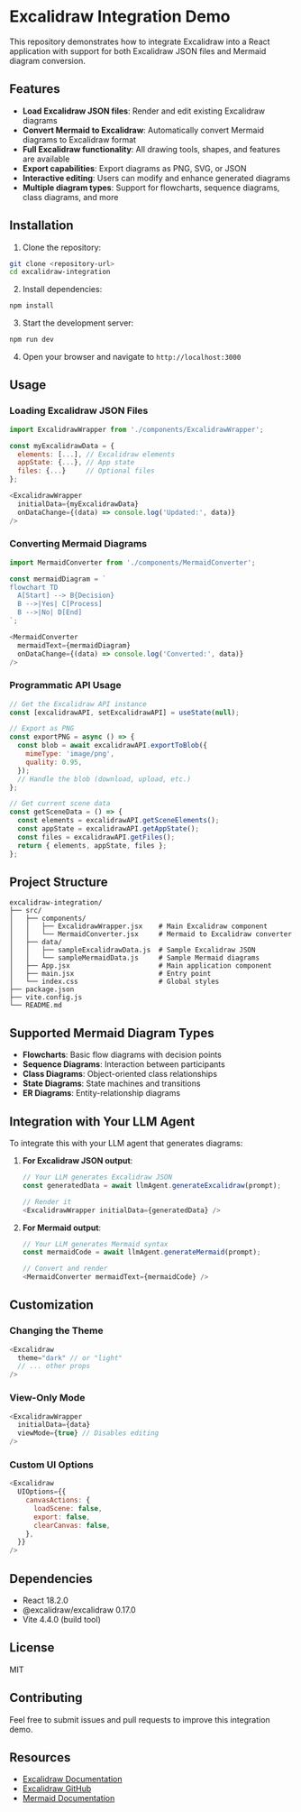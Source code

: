 # Excalidraw Integration Demo

This repository demonstrates how to integrate Excalidraw into a React application with support for both Excalidraw JSON files and Mermaid diagram conversion.

## Features

- **Load Excalidraw JSON files**: Render and edit existing Excalidraw diagrams
- **Convert Mermaid to Excalidraw**: Automatically convert Mermaid diagrams to Excalidraw format
- **Full Excalidraw functionality**: All drawing tools, shapes, and features are available
- **Export capabilities**: Export diagrams as PNG, SVG, or JSON
- **Interactive editing**: Users can modify and enhance generated diagrams
- **Multiple diagram types**: Support for flowcharts, sequence diagrams, class diagrams, and more

## Installation

1. Clone the repository:
```bash
git clone <repository-url>
cd excalidraw-integration
```

2. Install dependencies:
```bash
npm install
```

3. Start the development server:
```bash
npm run dev
```

4. Open your browser and navigate to `http://localhost:3000`

## Usage

### Loading Excalidraw JSON Files

```javascript
import ExcalidrawWrapper from './components/ExcalidrawWrapper';

const myExcalidrawData = {
  elements: [...], // Excalidraw elements
  appState: {...}, // App state
  files: {...}     // Optional files
};

<ExcalidrawWrapper 
  initialData={myExcalidrawData}
  onDataChange={(data) => console.log('Updated:', data)}
/>
```

### Converting Mermaid Diagrams

```javascript
import MermaidConverter from './components/MermaidConverter';

const mermaidDiagram = `
flowchart TD
  A[Start] --> B{Decision}
  B -->|Yes| C[Process]
  B -->|No| D[End]
`;

<MermaidConverter 
  mermaidText={mermaidDiagram}
  onDataChange={(data) => console.log('Converted:', data)}
/>
```

### Programmatic API Usage

```javascript
// Get the Excalidraw API instance
const [excalidrawAPI, setExcalidrawAPI] = useState(null);

// Export as PNG
const exportPNG = async () => {
  const blob = await excalidrawAPI.exportToBlob({
    mimeType: 'image/png',
    quality: 0.95,
  });
  // Handle the blob (download, upload, etc.)
};

// Get current scene data
const getSceneData = () => {
  const elements = excalidrawAPI.getSceneElements();
  const appState = excalidrawAPI.getAppState();
  const files = excalidrawAPI.getFiles();
  return { elements, appState, files };
};
```

## Project Structure

```
excalidraw-integration/
├── src/
│   ├── components/
│   │   ├── ExcalidrawWrapper.jsx    # Main Excalidraw component
│   │   └── MermaidConverter.jsx     # Mermaid to Excalidraw converter
│   ├── data/
│   │   ├── sampleExcalidrawData.js  # Sample Excalidraw JSON
│   │   └── sampleMermaidData.js     # Sample Mermaid diagrams
│   ├── App.jsx                      # Main application component
│   ├── main.jsx                     # Entry point
│   └── index.css                    # Global styles
├── package.json
├── vite.config.js
└── README.md
```

## Supported Mermaid Diagram Types

- **Flowcharts**: Basic flow diagrams with decision points
- **Sequence Diagrams**: Interaction between participants
- **Class Diagrams**: Object-oriented class relationships
- **State Diagrams**: State machines and transitions
- **ER Diagrams**: Entity-relationship diagrams

## Integration with Your LLM Agent

To integrate this with your LLM agent that generates diagrams:

1. **For Excalidraw JSON output**:
   ```javascript
   // Your LLM generates Excalidraw JSON
   const generatedData = await llmAgent.generateExcalidraw(prompt);
   
   // Render it
   <ExcalidrawWrapper initialData={generatedData} />
   ```

2. **For Mermaid output**:
   ```javascript
   // Your LLM generates Mermaid syntax
   const mermaidCode = await llmAgent.generateMermaid(prompt);
   
   // Convert and render
   <MermaidConverter mermaidText={mermaidCode} />
   ```

## Customization

### Changing the Theme

```javascript
<Excalidraw
  theme="dark" // or "light"
  // ... other props
/>
```

### View-Only Mode

```javascript
<ExcalidrawWrapper 
  initialData={data}
  viewMode={true} // Disables editing
/>
```

### Custom UI Options

```javascript
<Excalidraw
  UIOptions={{
    canvasActions: {
      loadScene: false,
      export: false,
      clearCanvas: false,
    },
  }}
/>
```

## Dependencies

- React 18.2.0
- @excalidraw/excalidraw 0.17.0
- Vite 4.4.0 (build tool)

## License

MIT

## Contributing

Feel free to submit issues and pull requests to improve this integration demo.

## Resources

- [Excalidraw Documentation](https://docs.excalidraw.com/)
- [Excalidraw GitHub](https://github.com/excalidraw/excalidraw)
- [Mermaid Documentation](https://mermaid.js.org/)